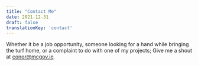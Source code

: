 ```yaml
---
title: "Contact Me"
date: 2021-12-31
draft: false
translationKey: 'contact'
---
```


Whether it be a job opportunity, someone looking for a hand while bringing the turf home, or a complaint to do with one of my projects; Give me a shout at [conor@mcgov.ie](mailto:mcgov.ie).
